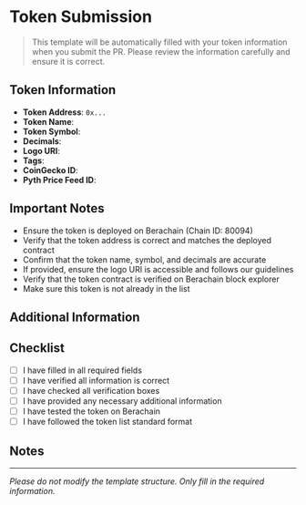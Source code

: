 # Token Submission

> This template will be automatically filled with your token information when you submit the PR.
> Please review the information carefully and ensure it is correct.

## Token Information

- **Token Address**: `0x...`
- **Token Name**: 
- **Token Symbol**: 
- **Decimals**: 
- **Logo URI**: 
- **Tags**: 
- **CoinGecko ID**: 
- **Pyth Price Feed ID**: 

## Important Notes

- Ensure the token is deployed on Berachain (Chain ID: 80094)
- Verify that the token address is correct and matches the deployed contract
- Confirm that the token name, symbol, and decimals are accurate
- If provided, ensure the logo URI is accessible and follows our guidelines
- Verify that the token contract is verified on Berachain block explorer
- Make sure this token is not already in the list

## Additional Information
<!-- Add any additional information that might be helpful for reviewers -->

## Checklist
<!-- Please ensure you have completed all steps -->

- [ ] I have filled in all required fields
- [ ] I have verified all information is correct
- [ ] I have checked all verification boxes
- [ ] I have provided any necessary additional information
- [ ] I have tested the token on Berachain
- [ ] I have followed the token list standard format

## Notes
<!-- Add any additional notes or comments -->

---
*Please do not modify the template structure. Only fill in the required information.*
